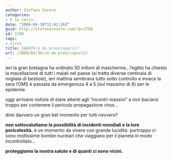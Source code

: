 ```yaml
---
author: Stefano Cecere
categories:
- E io cecio..
date: "2009-04-30T11:02:26Z"
guid: http://stefanocecere.com/?p=1708
id: 1708
tags:
- virus
title: C&#039;è da preoccuparsi?
url: /2009/04/30/ce-da-preoccuparsi/
---
```


ieri la gran bretagna ha ordinato 50 milioni di mascherine.. l&#8217;egitto ha chiesto la macellazione di tutti i maiali nel paese (si tratta diverse centinaia di migliaia di bestiole), ieri mattina sembrava tutto sotto controllo e invece la sera l&#8217;OMS è passata da emergenxza 4 a 5 (sul massimo di 6) per le epidemie.

oggi arrivano notizie di stare attenti agli &#8220;incontri massivi&#8221; a non baciarsi troppo per contenere il pericolo propagazione virus&#8230;

direi davvero un gran bel momento per tutti nevvero?

**non sottovalutiamo la possibilità di incidenti mondiali e la loro pericolosità.** è un momento da vivere con grande lucidità. purtroppo ci sono moltissime bombe nucleari che viaggiano per il pianeta in modo incontrollato&#8230;

**proteggiamo la nostra salute e di quanti ci sono vicini.**